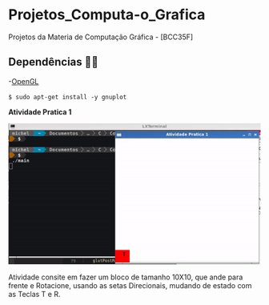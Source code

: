 # Projetos_Computa-o_Grafica
Projetos da Materia de Computação Gráfica - [BCC35F]

## Dependências :running_man:
-[OpenGL](https://opengl.br.jaleco.com/)

	$ sudo apt-get install -y gnuplot

**Atividade Pratica 1**
<p align="center">
  <img src="/imgs/atv_1.gif">
</p>

Atividade consite em fazer um bloco de tamanho 10X10, que ande para frente e Rotacione, usando as setas Direcionais, mudando de estado com as Teclas T e R.

